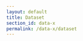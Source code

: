 ```yaml
---
layout: default
title: Dataset
section_id: data-x
permalink: /data-x/dataset
---
```


<div class="row" style="background: white; margin-top: 20px; margin-bottom: 60px">
  <div id="dataset"></div>
</div>
  <script>
      'use strict';

const e = React.createElement;

class PublicTaxon extends React.Component {

    render() {
     
  
      return e(
        ColBrowser.Dataset,
        { catalogueKey: '{{ site.react-x.datasetKey }}' , pathToTree: '{{ site.react-x.pathToTree }}', auth: '{{ site.react-x.auth }}', pathToSearch: '{{ site.react-x.pathToSearch }}', pageTitleTemplate: 'COL | __dataset__'}
      );
    }
  }

const domContainer = document.querySelector('#dataset');
ReactDOM.render(e(PublicTaxon), domContainer);
  </script>